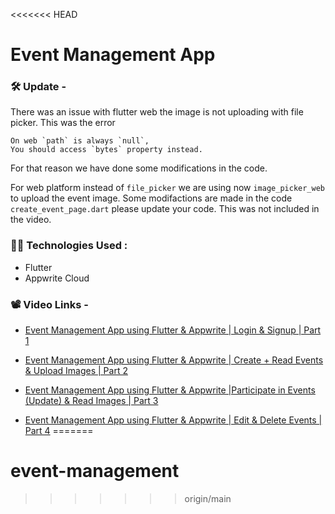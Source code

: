 <<<<<<< HEAD
# Event Management App

### 🛠 Update -
There was an issue with flutter web the image is not uploading with file picker.
This was the error
```
On web `path` is always `null`,
You should access `bytes` property instead.
```

 For that reason we have done some modifications in the code.

For web platform instead of `file_picker` we are using now `image_picker_web` to upload the event image. Some modifactions are made in the code `create_event_page.dart` please update your code. This was not included in the video. 

### 👨‍💻 Technologies Used :
- Flutter
- Appwrite Cloud

### 📽 Video Links - 
- [Event Management App using Flutter & Appwrite | Login & Signup | Part 1](https://youtu.be/uOWeCc_e1RY)

- [Event Management App using Flutter & Appwrite | Create + Read Events & Upload Images | Part 2](https://youtu.be/se4XMGSASJY)

- [Event Management App using Flutter & Appwrite |Participate in Events (Update) & Read Images | Part 3](https://youtu.be/QRV8BXMN4xE)

- [Event Management App using Flutter & Appwrite | Edit & Delete Events | Part 4](https://youtu.be/cfA7lHKEL1Y)
=======
# event-management
>>>>>>> origin/main
